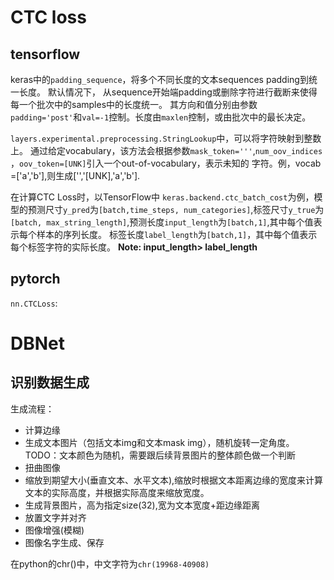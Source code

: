# CTC loss

## tensorflow
keras中的`padding_sequence`，将多个不同长度的文本sequences padding到统一长度。 默认情况下，
从sequence开始端padding或删除字符进行截断来使得每一个批次中的samples中的长度统一。
其方向和值分别由参数`padding='post'`和`val=-1`控制。长度由`maxlen`控制，或由批次中的最长决定。

`layers.experimental.preprocessing.StringLookup`中，可以将字符映射到整数上。 通过给定vocabulary，该方法会根据参数`mask_token='''`,`num_oov_indices`
，`oov_token=[UNK]`引入一个out-of-vocabulary，表示未知的 字符。例，vocab =['a','b'],则生成['','[UNK],'a','b'].



在计算CTC Loss时，以TensorFlow中 `keras.backend.ctc_batch_cost`为例，模型的预测尺寸`y_pred`为`[batch,time_steps, num_categories]`,标签尺寸`y_true`为`[batch, max_string_length]`,预测长度`input_length`为`[batch,1]`,其中每个值表示每个样本的序列长度。 标签长度`label_length`为`[batch,1]`，其中每个值表示每个标签字符的实际长度。 **Note: input_length> label_length**



## pytorch
`nn.CTCLoss`:

# DBNet



## 识别数据生成

生成流程：

- 计算边缘
- 生成文本图片（包括文本img和文本mask img），随机旋转一定角度。TODO：文本颜色为随机，需要跟后续背景图片的整体颜色做一个判断
- 扭曲图像
- 缩放到期望大小(垂直文本、水平文本),缩放时根据文本距离边缘的宽度来计算文本的实际高度，并根据实际高度来缩放宽度。
- 生成背景图片，高为指定size(32),宽为文本宽度+距边缘距离
- 放置文字并对齐
- 图像增强(模糊)
- 图像名字生成、保存



在python的chr()中，中文字符为`chr(19968-40908)`

